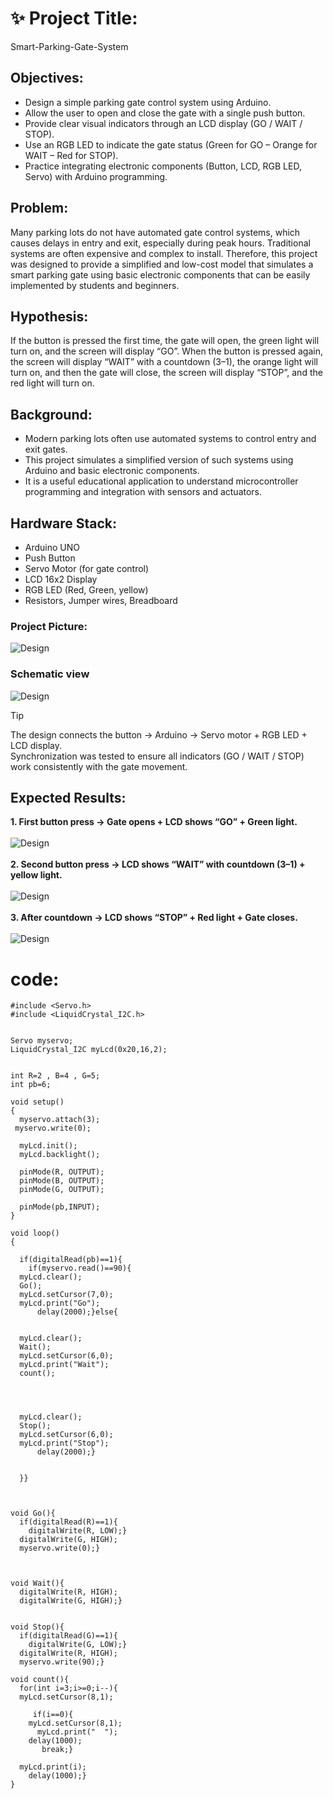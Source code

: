 # ✨ Project Title:
Smart-Parking-Gate-System
## Objectives:
 + Design a simple parking gate control system using Arduino.
 + Allow the user to open and close the gate with a single push button.
 +  Provide clear visual indicators through an LCD display (GO / WAIT / STOP).
 + Use an RGB LED to indicate the gate status (Green for GO – Orange for WAIT – Red for STOP).
 + Practice integrating electronic components (Button, LCD, RGB LED, Servo) with Arduino programming.

 ## Problem:
Many parking lots do not have automated gate control systems, which causes delays in entry and exit, especially during peak hours. Traditional systems are often expensive and complex to install. Therefore, this project was designed to provide a simplified and low-cost model that simulates a smart parking gate using basic electronic components that can be easily implemented by students and beginners.

 ## Hypothesis:
 If the button is pressed the first time, the gate will open, the green light will turn on, and the screen will display “GO”.
When the button is pressed again, the screen will display “WAIT” with a countdown (3–1), the orange light will turn on, and then the gate will close, the screen will display “STOP”, and the red light will turn on.

## Background:
 + Modern parking lots often use automated systems to control entry and exit gates.
 + This project simulates a simplified version of such systems using Arduino and basic electronic components.
 + It is a useful educational application to understand microcontroller programming and integration with sensors and actuators.

 ## Hardware Stack:
 + Arduino UNO
 + Push Button
 + Servo Motor (for gate control)
 + LCD 16x2 Display
 + RGB LED (Red, Green, yellow)
 + Resistors, Jumper wires, Breadboard
 
### Project Picture:
![Design](https://github.com/Anil-dot12/Smart-Parking-Gate-System/blob/8ebbf9e908fc0787e2db71cd3441e8060a309252/Design1.png)
### Schematic view
![Design](https://github.com/Anil-dot12/Smart-Parking-Gate-System/blob/b5fda71c19b8c50934959d6be07211360c69751b/Schematic%20view.png)
> [!TIP]
> The design connects the button → Arduino → Servo motor + RGB LED + LCD display.\
> Synchronization was tested to ensure all indicators (GO / WAIT / STOP) work consistently with the gate movement.

 
## Expected Results:
 **1. First button press → Gate opens + LCD shows “GO” + Green light.**\
 \
  ![Design](https://github.com/Anil-dot12/Smart-Parking-Gate-System/blob/81cfead05f8775638fd63db268d58de6a8c44237/desine2.png)\
  \
 **2. Second button press → LCD shows “WAIT” with countdown (3–1) + yellow light.**\
 \
  ![Design](https://github.com/Anil-dot12/Smart-Parking-Gate-System/blob/d0b4c13246dd9b408c614256cb32b601b71fea5d/desine3.png)\
  \
 **3. After countdown → LCD shows “STOP” + Red light + Gate closes.**\
 \
    ![Design](https://github.com/Anil-dot12/Smart-Parking-Gate-System/blob/d0b4c13246dd9b408c614256cb32b601b71fea5d/desine4.png)



# code:
```
#include <Servo.h>
#include <LiquidCrystal_I2C.h>


Servo myservo;
LiquidCrystal_I2C myLcd(0x20,16,2);


int R=2 , B=4 , G=5;
int pb=6;

void setup()
{
  myservo.attach(3);
 myservo.write(0);
  
  myLcd.init();
  myLcd.backlight();
  
  pinMode(R, OUTPUT);
  pinMode(B, OUTPUT);
  pinMode(G, OUTPUT);
  
  pinMode(pb,INPUT);
}

void loop()
{
  
  if(digitalRead(pb)==1){
    if(myservo.read()==90){
  myLcd.clear();
  Go();
  myLcd.setCursor(7,0);
  myLcd.print("Go");
      delay(2000);}else{
  
  
  myLcd.clear();
  Wait();
  myLcd.setCursor(6,0);
  myLcd.print("Wait");
  count();

  
  
  
  myLcd.clear();
  Stop();
  myLcd.setCursor(6,0);
  myLcd.print("Stop");
      delay(2000);}
  
  
  }}



void Go(){
  if(digitalRead(R)==1){
    digitalWrite(R, LOW);}
  digitalWrite(G, HIGH);
  myservo.write(0);}



void Wait(){
  digitalWrite(R, HIGH);
  digitalWrite(G, HIGH);}


void Stop(){
  if(digitalRead(G)==1){
    digitalWrite(G, LOW);}
  digitalWrite(R, HIGH);
  myservo.write(90);}

void count(){
  for(int i=3;i>=0;i--){
  myLcd.setCursor(8,1);
    
     if(i==0){
    myLcd.setCursor(8,1);
      myLcd.print("  ");
    delay(1000);
       break;}
    
  myLcd.print(i);
    delay(1000);}
}
```

    
